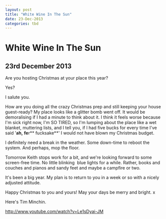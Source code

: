 ```yaml
---
layout: post
title: "White Wine In The Sun"
date: 23-Dec-2013
categories: tbd
---
```


# White Wine In The Sun

## 23rd December 2013

Are you hosting Christmas at your place this year?

Yes?

I salute you.

How are you doing all the crazy Christmas prep and still keeping your house guest-ready? My place looks like a glitter bomb went off. It would be demoralising if I had a minute to think about it. I think it feels worse because I'm sick right now,   I'm SO TIRED,   so I'm lumping about the place like a wet blanket, muttering lists, and I tell you, if I had five bucks for every time I've said '**ah,** **fe**r** fucksake**' I would not have blown my Christmas budget.

I definitely need a break in the weather. Some down-time to reboot the system. And perhaps, mop the floor.

Tomorrow Keith stops work for a bit, and we're looking forward to some screen-free time. No little blinking  blue lights for a while. Rather, books and couches and pianos and sandy feet and maybe a campfire or two.

It's been a big year. My plan is to return to you in a week or so with a nicely adjusted attitude.

Happy Christmas to you and yours! May your days be merry and bright. x

Here's Tim Minchin.

http://www.youtube.com/watch?v=Le1sDyai-JM
